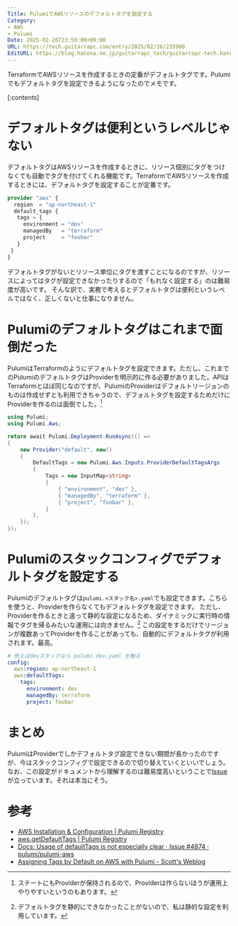 ```yaml
---
Title: PulumiでAWSリソースのデフォルトタグを設定する
Category:
- AWS
- Pulumi
Date: 2025-02-26T23:59:00+09:00
URL: https://tech.guitarrapc.com/entry/2025/02/26/235900
EditURL: https://blog.hatena.ne.jp/guitarrapc_tech/guitarrapc-tech.hatenablog.com/atom/entry/6802418398332984152
---
```


TerraformでAWSリソースを作成するときの定番がデフォルトタグです。Pulumiでもデフォルトタグを設定できるようになったのでメモです。

[:contents]

# デフォルトタグは便利というレベルじゃない

デフォルトタグはAWSリソースを作成するときに、リソース個別にタグをつけなくても自動でタグを付けてくれる機能です。TerraformでAWSリソースを作成するときには、デフォルトタグを設定することが定番です。

```terraform
provider "aws" {
  region  = "ap-northeast-1"
  default_tags {
   tags = {
     environment = "dev"
     managedBy   = "terraform"
     project     = "foobar"
   }
 }
}
```

デフォルトタグがないとリソース単位にタグを渡すことになるのですが、リソースによってはタグが設定できなかったりするので「もれなく設定する」のは難易度が高いです。
そんな訳で、実務で考えるとデフォルトタグは便利というレベルではなく、正しくないと仕事になりません。

# Pulumiのデフォルトタグはこれまで面倒だった

PulumiはTerraformのようにデフォルトタグを設定できます。ただし、これまでのPulumiのデフォルトタグはProviderを明示的に作る必要がありました。APIはTerraformとほぼ同じなのですが、PulumiのProviderはデフォルトリージョンのものは作成せずとも利用できちゃうので、デフォルトタグを設定するためだけにProviderを作るのは面倒でした。[^1]

```cs
using Pulumi;
using Pulumi.Aws;

return await Pulumi.Deployment.RunAsync(() =>
{
    new Provider("default", new()
    {
        DefaultTags = new Pulumi.Aws.Inputs.ProviderDefaultTagsArgs
        {
            Tags = new InputMap<string>
            {
                { "environment", "dev" },
                { "managedBy", "terraform" },
                { "project", "foobar" },
            }
        },
    });
});
```

# Pulumiのスタックコンフィグでデフォルトタグを設定する

Pulumiのデフォルトタグは`pulumi.<スタック名>.yaml`でも設定できます。こちらを使うと、Providerを作らなくてもデフォルトタグを設定できます。
ただし、Providerを作るときと違って静的な設定になるため、ダイナミックに実行時の情報でタグを帰るみたいな運用には向きません。[^2]
この設定をするだけでリージョンが複数あってProviderを作ることがあっても、自動的にデフォルトタグが利用されます。最高。

```yaml
# 例えばdevスタックなら pulumi.dev.yaml を触る
config:
  aws:region: ap-northeast-1
  aws:defaultTags:
    tags:
      environment: dev
      managedBy: terraform
      project: foobar
```

# まとめ

PulumiはProviderでしかデフォルトタグ設定できない期間が長かったのですが、今はスタックコンフィグで設定できるので切り替えていくといいでしょう。
なお、この設定がドキュメントから理解するのは難易度高いということで[Issue](https://github.com/pulumi/pulumi-aws/issues/4874)が立っています。それは本当にそう。

# 参考

* [AWS Installation & Configuration | Pulumi Registry](https://www.pulumi.com/registry/packages/aws/installation-configuration/)
* [aws.getDefaultTags | Pulumi Registry](https://www.pulumi.com/registry/packages/aws/api-docs/getdefaulttags/)
* [Docs: Usage of defaultTags is not especially clear · Issue #4874 · pulumi/pulumi-aws](https://github.com/pulumi/pulumi-aws/issues/4874)
* [Assigning Tags by Default on AWS with Pulumi - Scott's Weblog](https://blog.scottlowe.org/2023/09/11/assigning-tags-by-default-on-aws-with-pulumi/)


[^1]: ステートにもProviderが保持されるので、Providerは作らないほうが運用上やりやすいというのもあります。
[^2]: デフォルトタグを静的にできなかったことがないので、私は静的な設定を利用しています。
